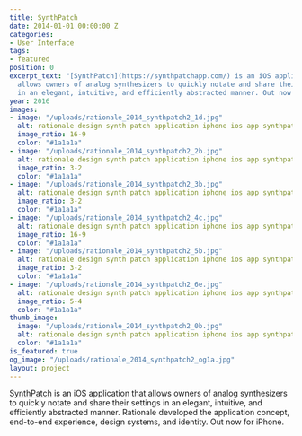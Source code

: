 ```yaml
---
title: SynthPatch
date: 2014-01-01 00:00:00 Z
categories:
- User Interface
tags:
- featured
position: 0
excerpt_text: "[SynthPatch](https://synthpatchapp.com/) is an iOS application that
  allows owners of analog synthesizers to quickly notate and share their settings
  in an elegant, intuitive, and efficiently abstracted manner. Out now for iPhone."
year: 2016
images:
- image: "/uploads/rationale_2014_synthpatch2_1d.jpg"
  alt: rationale design synth patch application iphone ios app synthpatch
  image_ratio: 16-9
  color: "#1a1a1a"
- image: "/uploads/rationale_2014_synthpatch2_2b.jpg"
  alt: rationale design synth patch application iphone ios app synthpatch
  image_ratio: 3-2
  color: "#1a1a1a"
- image: "/uploads/rationale_2014_synthpatch2_3b.jpg"
  alt: rationale design synth patch application iphone ios app synthpatch
  image_ratio: 3-2
  color: "#1a1a1a"
- image: "/uploads/rationale_2014_synthpatch2_4c.jpg"
  alt: rationale design synth patch application iphone ios app synthpatch
  image_ratio: 16-9
  color: "#1a1a1a"
- image: "/uploads/rationale_2014_synthpatch2_5b.jpg"
  alt: rationale design synth patch application iphone ios app synthpatch
  image_ratio: 3-2
  color: "#1a1a1a"
- image: "/uploads/rationale_2014_synthpatch2_6e.jpg"
  alt: rationale design synth patch application iphone ios app synthpatch
  image_ratio: 5-4
  color: "#1a1a1a"
thumb_image:
  image: "/uploads/rationale_2014_synthpatch2_0b.jpg"
  alt: rationale design synth patch application iphone ios app synthpatch
  color: "#1a1a1a"
is_featured: true
og_image: "/uploads/rationale_2014_synthpatch2_og1a.jpg"
layout: project
---
```


[SynthPatch](https://synthpatchapp.com/) is an iOS application that allows owners of analog synthesizers to quickly notate and share their settings in an elegant, intuitive, and efficiently abstracted manner. Rationale developed the application concept, end-to-end experience, design systems, and identity. Out now for iPhone.